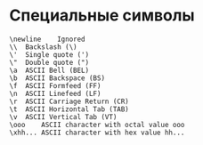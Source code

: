 # Специальные символы

    \newline    Ignored
    \\  Backslash (\)
    \'  Single quote (')
    \"  Double quote (")
    \a  ASCII Bell (BEL)
    \b  ASCII Backspace (BS)
    \f  ASCII Formfeed (FF)
    \n  ASCII Linefeed (LF)
    \r  ASCII Carriage Return (CR)
    \t  ASCII Horizontal Tab (TAB)
    \v  ASCII Vertical Tab (VT)
    \ooo    ASCII character with octal value ooo
    \xhh... ASCII character with hex value hh...
